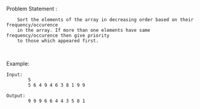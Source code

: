 Problem Statement :

        Sort the elements of the array in decreasing order based on their frequency/occurence
        in the array. If more than one elements have same frequency/occurence then give priority
        to those which appeared first.

<br />

Example:

    Input:
            5
            5 6 4 9 4 6 3 8 1 9 9

    Output:
            9 9 9 6 6 4 4 3 5 8 1 